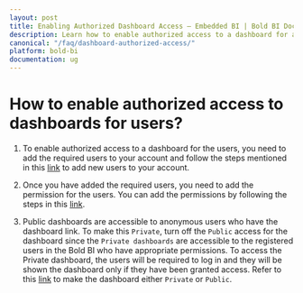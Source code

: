 ```yaml
---
layout: post
title: Enabling Authorized Dashboard Access – Embedded BI | Bold BI Docs
description: Learn how to enable authorized access to a dashboard for any users in Bold BI embedded in your application.
canonical: "/faq/dashboard-authorized-access/"
platform: bold-bi
documentation: ug
---
```


# How to enable authorized access to dashboards for users?

1. To enable authorized access to a dashboard for the users, you need to add the required users to your account and follow the steps mentioned in this <a href="/managing-resources/manage-users/#add-new-users">link</a> to add new users to your account.

2. Once you have added the required users, you need to add the permission for the users. You can add the permissions by following the steps in this [link](/working-with-dashboards/share-dashboards/manage-permissions/).

3. Public dashboards are accessible to anonymous users who have the dashboard link. To make this `Private`, turn off the `Public` access for the dashboard since the `Private dashboards` are accessible to the registered users in the Bold BI who have appropriate permissions. To access the Private dashboard, the users will be required to log in and they will be shown the dashboard only if they have been granted access. Refer to this <a href="/working-with-dashboards/share-dashboards/public-dashboards/#make-private">link</a> to make the dashboard either `Private` or `Public`.

